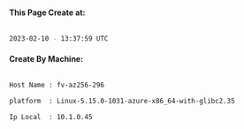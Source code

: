 
   
#### This Page Create at:

```bash

2023-02-10 - 13:37:59 UTC

```

#### Create By Machine:

```bash

Host Name : fv-az256-296

platform  : Linux-5.15.0-1031-azure-x86_64-with-glibc2.35

Ip Local  : 10.1.0.45

```

